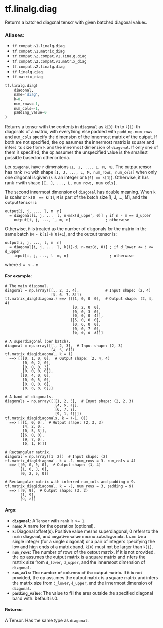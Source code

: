 <div itemscope itemtype="http://developers.google.com/ReferenceObject">
<meta itemprop="name" content="tf.linalg.diag" />
<meta itemprop="path" content="Stable" />
</div>

# tf.linalg.diag

Returns a batched diagonal tensor with given batched diagonal values.

### Aliases:

* `tf.compat.v1.linalg.diag`
* `tf.compat.v1.matrix_diag`
* `tf.compat.v2.compat.v1.linalg.diag`
* `tf.compat.v2.compat.v1.matrix_diag`
* `tf.compat.v2.linalg.diag`
* `tf.linalg.diag`
* `tf.matrix_diag`

``` python
tf.linalg.diag(
    diagonal,
    name='diag',
    k=0,
    num_rows=-1,
    num_cols=-1,
    padding_value=0
)
```

<!-- Placeholder for "Used in" -->

Returns a tensor with the contents in `diagonal` as `k[0]`-th to `k[1]`-th
diagonals of a matrix, with everything else padded with `padding`. `num_rows`
and `num_cols` specify the dimension of the innermost matrix of the output. If
both are not specified, the op assumes the innermost matrix is square and
infers its size from `k` and the innermost dimension of `diagonal`. If only
one of them is specified, the op assumes the unspecified value is the smallest
possible based on other criteria.

Let `diagonal` have `r` dimensions `[I, J, ..., L, M, N]`. The output tensor
has rank `r+1` with shape `[I, J, ..., L, M, num_rows, num_cols]` when only
one diagonal is given (`k` is an integer or `k[0] == k[1]`). Otherwise, it has
rank `r` with shape `[I, J, ..., L, num_rows, num_cols]`.

The second innermost dimension of `diagonal` has double meaning. When `k` is
scalar or `k[0] == k[1]`, `M` is part of the batch size [I, J, ..., M], and
the output tensor is:

```
output[i, j, ..., l, m, n]
  = diagonal[i, j, ..., l, n-max(d_upper, 0)] ; if n - m == d_upper
    output[i, j, ..., l, m, n]                ; otherwise
```

Otherwise, `M` is treated as the number of diagonals for the matrix in the
same batch (`M = k[1]-k[0]+1`), and the output tensor is:

```
output[i, j, ..., l, m, n]
  = diagonal[i, j, ..., l, k[1]-d, n-max(d, 0)] ; if d_lower <= d <= d_upper
    input[i, j, ..., l, m, n]                   ; otherwise
```
where `d = n - m`

#### For example:



```
# The main diagonal.
diagonal = np.array([[1, 2, 3, 4],            # Input shape: (2, 4)
                     [5, 6, 7, 8]])
tf.matrix_diag(diagonal) ==> [[[1, 0, 0, 0],  # Output shape: (2, 4, 4)
                               [0, 2, 0, 0],
                               [0, 0, 3, 0],
                               [0, 0, 0, 4]],
                              [[5, 0, 0, 0],
                               [0, 6, 0, 0],
                               [0, 0, 7, 0],
                               [0, 0, 0, 8]]]

# A superdiagonal (per batch).
diagonal = np.array([[1, 2, 3],  # Input shape: (2, 3)
                     [4, 5, 6]])
tf.matrix_diag(diagonal, k = 1)
  ==> [[[0, 1, 0, 0],  # Output shape: (2, 4, 4)
        [0, 0, 2, 0],
        [0, 0, 0, 3],
        [0, 0, 0, 0]],
       [[0, 4, 0, 0],
        [0, 0, 5, 0],
        [0, 0, 0, 6],
        [0, 0, 0, 0]]]

# A band of diagonals.
diagonals = np.array([[[1, 2, 3],  # Input shape: (2, 2, 3)
                       [4, 5, 0]],
                      [[6, 7, 9],
                       [9, 1, 0]]])
tf.matrix_diag(diagonals, k = (-1, 0))
  ==> [[[1, 0, 0],  # Output shape: (2, 3, 3)
        [4, 2, 0],
        [0, 5, 3]],
       [[6, 0, 0],
        [9, 7, 0],
        [0, 1, 9]]]

# Rectangular matrix.
diagonal = np.array([1, 2])  # Input shape: (2)
tf.matrix_diag(diagonal, k = -1, num_rows = 3, num_cols = 4)
  ==> [[0, 0, 0, 0],  # Output shape: (3, 4)
       [1, 0, 0, 0],
       [0, 2, 0, 0]]

# Rectangular matrix with inferred num_cols and padding = 9.
tf.matrix_diag(diagonal, k = -1, num_rows = 3, padding = 9)
  ==> [[9, 9],  # Output shape: (3, 2)
       [1, 9],
       [9, 2]]
```

#### Args:


* <b>`diagonal`</b>: A `Tensor` with `rank k >= 1`.
* <b>`name`</b>: A name for the operation (optional).
* <b>`k`</b>: Diagonal offset(s). Positive value means superdiagonal, 0 refers to the
  main diagonal, and negative value means subdiagonals. `k` can be a single
  integer (for a single diagonal) or a pair of integers specifying the low
  and high ends of a matrix band. `k[0]` must not be larger than `k[1]`.
* <b>`num_rows`</b>: The number of rows of the output matrix. If it is not provided,
  the op assumes the output matrix is a square matrix and infers the matrix
  size from `d_lower`, `d_upper`, and the innermost dimension of `diagonal`.
* <b>`num_cols`</b>: The number of columns of the output matrix. If it is not provided,
  the op assumes the output matrix is a square matrix and infers the matrix
  size from `d_lower`, `d_upper`, and the innermost dimension of `diagonal`.
* <b>`padding_value`</b>: The value to fill the area outside the specified diagonal
  band with. Default is 0.


#### Returns:

A Tensor. Has the same type as `diagonal`.
